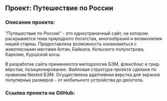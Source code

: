 ## Проект: Путешествие по России
### Описание проекта:
"Путешествие по России" - это одностраничный сайт, на котором раскрывается тема природного 
богатства, многообразия и великолепия нашей старны. Предоставлена возможность ознакомиться с
живописными местами Алтая, Байкала, Кольского полуострова, Карелии, Куршской косы.

В разработке сайта применяются методология БЭМ, флексбокс и грид-вёрстки, позиционирование.
Файловая структура проекта сделана по правилам Nested БЭМ. Осуществлена адаптивная верстка для
экранов популярных размеров - от мобильного устройства до десктопа.

### Ссылка проекта на GitHub:

